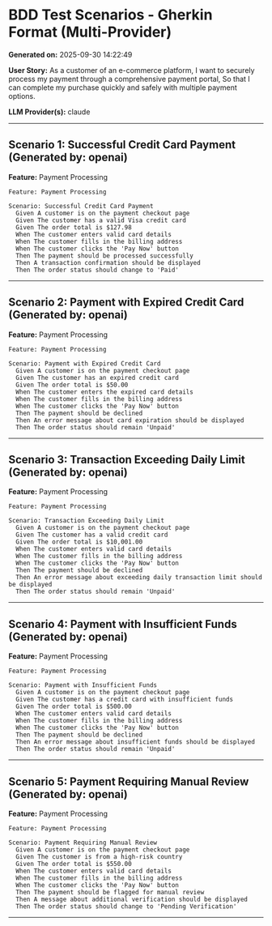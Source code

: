 # BDD Test Scenarios - Gherkin Format (Multi-Provider)

**Generated on:** 2025-09-30 14:22:49

**User Story:** As a customer of an e-commerce platform,
I want to securely process my payment through a comprehensive payment portal,
So that I can complete my purchase quickly and safely with multiple payment options.

**LLM Provider(s):** claude

---

## Scenario 1: Successful Credit Card Payment (Generated by: openai)

**Feature:** Payment Processing

```gherkin
Feature: Payment Processing

Scenario: Successful Credit Card Payment
  Given A customer is on the payment checkout page
  Given The customer has a valid Visa credit card
  Given The order total is $127.98
  When The customer enters valid card details
  When The customer fills in the billing address
  When The customer clicks the 'Pay Now' button
  Then The payment should be processed successfully
  Then A transaction confirmation should be displayed
  Then The order status should change to 'Paid'
```

---

## Scenario 2: Payment with Expired Credit Card (Generated by: openai)

**Feature:** Payment Processing

```gherkin
Feature: Payment Processing

Scenario: Payment with Expired Credit Card
  Given A customer is on the payment checkout page
  Given The customer has an expired credit card
  Given The order total is $50.00
  When The customer enters the expired card details
  When The customer fills in the billing address
  When The customer clicks the 'Pay Now' button
  Then The payment should be declined
  Then An error message about card expiration should be displayed
  Then The order status should remain 'Unpaid'
```

---

## Scenario 3: Transaction Exceeding Daily Limit (Generated by: openai)

**Feature:** Payment Processing

```gherkin
Feature: Payment Processing

Scenario: Transaction Exceeding Daily Limit
  Given A customer is on the payment checkout page
  Given The customer has a valid credit card
  Given The order total is $10,001.00
  When The customer enters valid card details
  When The customer fills in the billing address
  When The customer clicks the 'Pay Now' button
  Then The payment should be declined
  Then An error message about exceeding daily transaction limit should be displayed
  Then The order status should remain 'Unpaid'
```

---

## Scenario 4: Payment with Insufficient Funds (Generated by: openai)

**Feature:** Payment Processing

```gherkin
Feature: Payment Processing

Scenario: Payment with Insufficient Funds
  Given A customer is on the payment checkout page
  Given The customer has a credit card with insufficient funds
  Given The order total is $500.00
  When The customer enters valid card details
  When The customer fills in the billing address
  When The customer clicks the 'Pay Now' button
  Then The payment should be declined
  Then An error message about insufficient funds should be displayed
  Then The order status should remain 'Unpaid'
```

---

## Scenario 5: Payment Requiring Manual Review (Generated by: openai)

**Feature:** Payment Processing

```gherkin
Feature: Payment Processing

Scenario: Payment Requiring Manual Review
  Given A customer is on the payment checkout page
  Given The customer is from a high-risk country
  Given The order total is $550.00
  When The customer enters valid card details
  When The customer fills in the billing address
  When The customer clicks the 'Pay Now' button
  Then The payment should be flagged for manual review
  Then A message about additional verification should be displayed
  Then The order status should change to 'Pending Verification'
```

---

